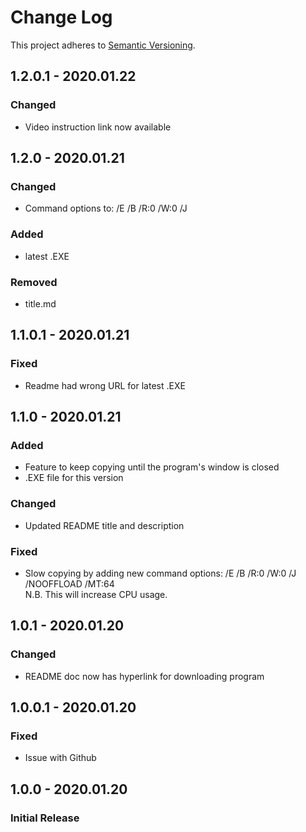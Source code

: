 # Change Log
This project adheres to [Semantic Versioning](http://semver.org/).

## 1.2.0.1 - 2020.01.22
### Changed
- Video instruction link now available

## 1.2.0 - 2020.01.21
### Changed
- Command options to: /E /B /R:0 /W:0 /J
### Added
- latest .EXE
### Removed
- title.md

## 1.1.0.1 - 2020.01.21
### Fixed
- Readme had wrong URL for latest .EXE

## 1.1.0 - 2020.01.21
### Added
- Feature to keep copying until the program's window is closed
- .EXE file for this version
### Changed
- Updated README title and description
### Fixed
- Slow copying by adding new command options: /E /B /R:0 /W:0 /J /NOOFFLOAD /MT:64  
N.B. This will increase CPU usage.

## 1.0.1 - 2020.01.20
### Changed
- README doc now has hyperlink for downloading program

## 1.0.0.1 - 2020.01.20
### Fixed
- Issue with Github

## 1.0.0 - 2020.01.20
### Initial Release